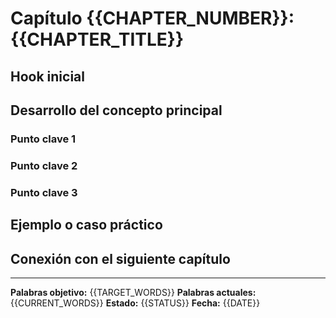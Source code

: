 # Capítulo {{CHAPTER_NUMBER}}: {{CHAPTER_TITLE}}

## Hook inicial
<!-- Apertura que enganche inmediatamente al lector -->

## Desarrollo del concepto principal
<!-- Desarrollo del tema central del capítulo -->

### Punto clave 1
<!-- Primera idea importante -->

### Punto clave 2  
<!-- Segunda idea importante -->

### Punto clave 3
<!-- Tercera idea importante -->

## Ejemplo o caso práctico
<!-- Ilustración práctica del concepto -->

## Conexión con el siguiente capítulo
<!-- Transición que genere curiosidad -->

---

**Palabras objetivo:** {{TARGET_WORDS}}
**Palabras actuales:** {{CURRENT_WORDS}}
**Estado:** {{STATUS}}
**Fecha:** {{DATE}} 